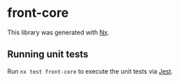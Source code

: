 # front-core

This library was generated with [Nx](https://nx.dev).

## Running unit tests

Run `nx test front-core` to execute the unit tests via [Jest](https://jestjs.io).
